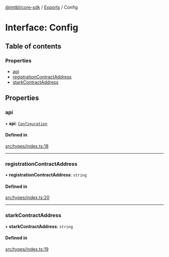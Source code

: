 [@imtbl/core-sdk](../README.md) / [Exports](../modules.md) / Config

# Interface: Config

## Table of contents

### Properties

- [api](Config.md#api)
- [registrationContractAddress](Config.md#registrationcontractaddress)
- [starkContractAddress](Config.md#starkcontractaddress)

## Properties

### api

• **api**: [`Configuration`](../classes/Configuration.md)

#### Defined in

[src/types/index.ts:18](https://github.com/immutable/imx-core-sdk/blob/7204457/src/types/index.ts#L18)

___

### registrationContractAddress

• **registrationContractAddress**: `string`

#### Defined in

[src/types/index.ts:20](https://github.com/immutable/imx-core-sdk/blob/7204457/src/types/index.ts#L20)

___

### starkContractAddress

• **starkContractAddress**: `string`

#### Defined in

[src/types/index.ts:19](https://github.com/immutable/imx-core-sdk/blob/7204457/src/types/index.ts#L19)
